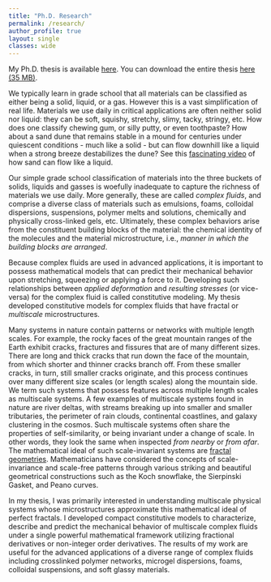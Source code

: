 ```yaml
---
title: "Ph.D. Research"
permalink: /research/
author_profile: true
layout: single
classes: wide
---
```


My Ph.D. thesis is available [here](https://dspace.mit.edu/handle/1721.1/92159?show=full). You can download the entire thesis [here (35 MB)](https://dspace.mit.edu/bitstream/handle/1721.1/92159/897123391-MIT.pdf?sequence=2&isAllowed=y).

We typically learn in grade school that all materials can be classified as either being a solid, liquid, or a gas. However this is a vast simplification of real life. Materials we use daily in critical applications are often neither solid nor liquid: they can be soft, squishy, stretchy, slimy, tacky, stringy, etc. How does one classify chewing gum, or silly putty, or even toothpaste? How about a sand dune that remains stable in a mound for centuries under quiescent conditions - much like a solid - but can flow downhill like a liquid when a strong breeze destabilizes the dune? See this [fascinating video](https://www.youtube.com/watch?v=1bALzkp16mw) of how sand can flow like a liquid. 

Our simple grade school classification of materials into the three buckets of solids, liquids and gasses is woefully inadequate to capture the richness of materials we use daily. More generally, these are called *complex fluids*, and comprise a diverse class of materials such as emulsions, foams, colloidal dispersions, suspensions, polymer melts and solutions, chemically and physically cross-linked gels, etc. Ultimately, these complex behaviors arise from the constituent building blocks of the material: the chemical identity of the molecules and the material microstructure, i.e., *manner in which the building blocks are arranged*. 

Because complex fluids are used in advanced applications, it is important to possess mathematical models that can predict their mechanical behavior upon stretching, squeezing or applying a force to it. Developing such relationships between *applied deformation* and *resulting stresses* (or vice-versa) for the complex fluid is called constitutive modeling. My thesis developed constitutive models for complex fluids that have fractal or *multiscale* microstructures.

Many systems in nature contain patterns or networks with multiple length scales. For example, the rocky faces of the great mountain ranges of the Earth exhibit cracks, fractures and fissures that are of many different sizes. There are long and thick cracks that run down the face of the mountain, from which shorter and thinner cracks branch off. From these smaller cracks, in turn, still smaller cracks originate, and this process continues over many different size scales (or length scales) along the mountain side. We term such systems that possess features across multiple length scales as multiscale systems. A few examples of multiscale systems found in nature are river deltas, with streams breaking up into smaller and smaller tributaries, the perimeter of rain clouds, continental coastlines, and galaxy clustering in the cosmos. Such multiscale systems often share the properties of self-similarity, or being invariant under a change of scale. In other words, they look the same when inspected *from nearby* or *from afar*. The mathematical ideal of such scale-invariant systems are [fractal geometries](https://en.wikipedia.org/wiki/Fractal). Mathematicians have considered the concepts of scale-invariance and scale-free patterns through various striking and beautiful geometrical constructions such as the Koch snowflake, the Sierpinski Gasket, and Peano curves.

In my thesis, I was primarily interested in understanding multiscale physical systems whose microstructures approximate this mathematical ideal of perfect fractals. I developed compact constitutive models to characterize, describe and predict the mechanical behavior of multiscale complex fluids under a single powerful mathematical framework utilizing fractional derivatives or non-integer order derivatives. The results of my work are useful for the advanced applications of a diverse range of complex fluids including crosslinked polymer networks, microgel dispersions, foams, colloidal suspensions, and soft glassy materials. 